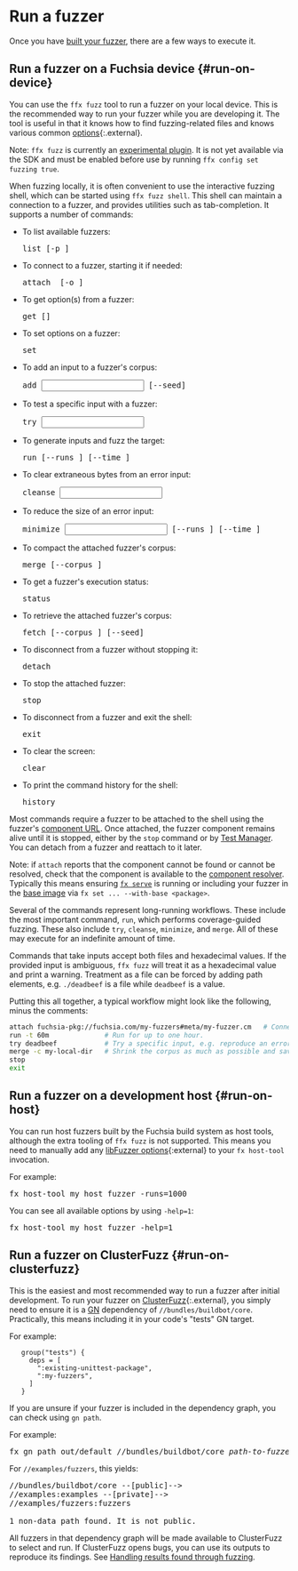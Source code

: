 # Run a fuzzer

Once you have [built your fuzzer](build-a-fuzzer.md#fx-set), there are a few ways to execute it.

## Run a fuzzer on a Fuchsia device {#run-on-device}

You can use the `ffx fuzz` tool to run a fuzzer on your local device. This is the recommended way to
run your fuzzer while you are developing it. The tool is useful in that it knows how to find
fuzzing-related files and knows various common [options][options]{:.external}.

Note: `ffx fuzz` is currently an [experimental plugin][experimental_plugin]. It is not yet available
via the SDK and must be enabled before use by running `ffx config set fuzzing true`.

When fuzzing locally, it is often convenient to use the interactive fuzzing shell, which can be
started using `ffx fuzz shell`. This shell can maintain a connection to a fuzzer, and provides
utilities such as tab-completion. It supports a number of commands:

* To list available fuzzers:
  <pre class="devsite-terminal">
  list [-p <pattern>]
  </pre>
* To connect to a fuzzer, starting it if needed:
  <pre class="devsite-terminal">
  attach <url> [-o <output>]
  </pre>
* To get option(s) from a fuzzer:
  <pre class="devsite-terminal">
  get [<name>]
  </pre>
* To set options on a fuzzer:
  <pre class="devsite-terminal">
  set <name> <value>
  </pre>
* To add an input to a fuzzer's corpus:
  <pre class="devsite-terminal">
  add <input> [--seed]
  </pre>
* To test a specific input with a fuzzer:
  <pre class="devsite-terminal">
  try <input>
  </pre>
* To generate inputs and fuzz the target:
  <pre class="devsite-terminal">
  run [--runs <runs>] [--time <time>]
  </pre>
* To clear extraneous bytes from an error input:
  <pre class="devsite-terminal">
  cleanse <input>
  </pre>
* To reduce the size of an error input:
  <pre class="devsite-terminal">
  minimize <input> [--runs <runs>] [--time <time>]
  </pre>
* To compact the attached fuzzer's corpus:
  <pre class="devsite-terminal">
  merge [--corpus <corpus>]
  </pre>
* To get a fuzzer's execution status:
  <pre class="devsite-terminal">
  status
  </pre>
* To retrieve the attached fuzzer's corpus:
  <pre class="devsite-terminal">
  fetch [--corpus <corpus>] [--seed]
  </pre>
* To disconnect from a fuzzer without stopping it:
  <pre class="devsite-terminal">
  detach
  </pre>
* To stop the attached fuzzer:
  <pre class="devsite-terminal">
  stop
  </pre>
* To disconnect from a fuzzer and exit the shell:
  <pre class="devsite-terminal">
  exit
  </pre>
* To clear the screen:
  <pre class="devsite-terminal">
  clear
  </pre>
* To print the command history for the shell:
  <pre class="devsite-terminal">
  history
  </pre>

Most commands require a fuzzer to be attached to the shell using the fuzzer's
[component URL][glossary.component_url]. Once attached, the fuzzer component remains alive until it
is stopped, either by the `stop` command or by [Test Manager][test_manager]. You can detach from a
fuzzer and reattach to it later.

Note: if `attach` reports that the component cannot be found or cannot be resolved, check that the
component is available to the [component resolver][component-resolvers]. Typically this means
ensuring [`fx serve`][fx-serve] is running or including your fuzzer in the
[base image][package-deployment-options] via `fx set ... --with-base <package>`.

Several of the commands represent long-running workflows. These include the most important command,
`run`, which performs coverage-guided fuzzing. These also include `try`, `cleanse`, `minimize`, and
`merge`.  All of these may execute for an indefinite amount of time.

Commands that take inputs accept both files and hexadecimal values. If the provided input is
ambiguous, `ffx fuzz` will treat it as a hexadecimal value and print a warning. Treatment as a file
can be forced by adding path elements, e.g. `./deadbeef` is a file while `deadbeef` is a value.

Putting this all together, a typical workflow might look like the following, minus the comments:

```sh
attach fuchsia-pkg://fuchsia.com/my-fuzzers#meta/my-fuzzer.cm   # Connect to the fuzzer.
run -t 60m              # Run for up to one hour.
try deadbeef            # Try a specific input, e.g. reproduce an error found by the step above.
merge -c my-local-dir   # Shrink the corpus as much as possible and save it.
stop
exit
```

## Run a fuzzer on a development host {#run-on-host}

You can run host fuzzers built by the Fuchsia build system as host tools, although the extra tooling
of `ffx fuzz` is not supported.  This means you need to manually add any
[libFuzzer options][options]{:external} to your `fx host-tool` invocation.

For example:

<pre class="devsite-terminal">
fx host-tool my_host_fuzzer -runs=1000
</pre>

You can see all available options by using `-help=1`:

<pre class="devsite-terminal">
fx host-tool my_host_fuzzer -help=1
</pre>

## Run a fuzzer on ClusterFuzz {#run-on-clusterfuzz}

This is the easiest and most recommended way to run a fuzzer after initial development. To run your
fuzzer on [ClusterFuzz][clusterfuzz]{:.external}, you simply need to ensure it is a [GN][fuchsia-gn]
dependency of `//bundles/buildbot/core`. Practically, this means including it in your code's "tests"
GN target.

For example:

```
   group("tests") {
     deps = [
       ":existing-unittest-package",
       ":my-fuzzers",
     ]
   }
```

If you are unsure if your fuzzer is included in the dependency graph, you can check using `gn path`.

For example:

<pre class="devsite-terminal">
fx gn path out/default //bundles/buildbot/core <var>path-to-fuzzer</var>
</pre>

For `//examples/fuzzers`, this yields:

<pre>
//bundles/buildbot/core --[public]-->
//examples:examples --[private]-->
//examples/fuzzers:fuzzers

1 non-data path found. It is not public.
</pre>

All fuzzers in that dependency graph will be made available to ClusterFuzz to select and run. If
ClusterFuzz opens bugs, you can use its outputs to reproduce its findings.
See [Handling results found through fuzzing](handle-results.md#clusterfuzz-bugs).

[component-resolvers]: /docs/concepts/components/v2/capabilities/resolver.md
[clusterfuzz]: https://google.github.io/clusterfuzz/
[experimental_plugin]: /docs/development/tools/ffx/development/plugin-experimental.md
[fuchsia-gn]: /docs/development/build/build_system/intro.md
[fx-serve]: /tools/devshell/serve
[glossary.component_url]: /docs/glossary/README.md#component_url
[options]: https://llvm.org/docs/LibFuzzer.html#options
[package-deployment-options]: /docs/development/build/fx.md#package_deployment_options
[test_manager]: /docs/development/testing/components/test_runner_framework.md#the_test_manager
